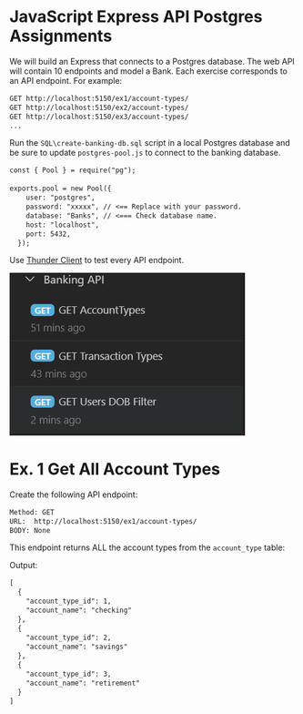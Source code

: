 # JavaScript Express API Postgres Assignments

We will build an Express that connects to a Postgres database. The web API will contain 10 endpoints and model a Bank.  Each exercise corresponds to an API endpoint.  For example:

```
GET http://localhost:5150/ex1/account-types/
GET http://localhost:5150/ex2/account-types/
GET http://localhost:5150/ex3/account-types/
...
```

Run the `SQL\create-banking-db.sql` script in a local Postgres database and be sure to update `postgres-pool.js` to connect to the banking database.

```
const { Pool } = require("pg");

exports.pool = new Pool({
    user: "postgres",
    password: "xxxxx", // <== Replace with your password.
    database: "Banks", // <=== Check database name.
    host: "localhost",
    port: 5432,
  });

```

Use [Thunder Client](https://www.thunderclient.com/) to test every API endpoint.

![](./docs/thunder-client.png)

# Ex. 1 Get All Account Types
Create the following API endpoint:

```
Method: GET
URL:  http://localhost:5150/ex1/account-types/
BODY: None
```

This endpoint returns ALL the account types from the `account_type` table:

Output:

```
[
  {
    "account_type_id": 1,
    "account_name": "checking"
  },
  {
    "account_type_id": 2,
    "account_name": "savings"
  },
  {
    "account_type_id": 3,
    "account_name": "retirement"
  }
]
```
